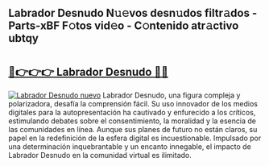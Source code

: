 ## Labrador Desnudo N𝚞𝚎vos desn𝚞dos filtr𝚊dos - Parts-xBF F𝚘tos vid𝚎o - C𝚘ntenido atr𝚊ctivo ubtqy

# <h2><a href="http://mb4qs5.tromn.icu/?c=Labrador+Desnudo">🔗👉👉👉 Labrador Desnudo 🔗🔗</a></h2>

[![Labrador Desnudo nuevo](https://i.imgur.com/pEAQMta.gif)](http://mb4qs5.tromn.icu/?c=Labrador+Desnudo)
Labrador Desnudo, una figura compleja y polarizadora, desafía la comprensión fácil. Su uso innovador de los medios digitales para la autopresentación ha cautivado y enfurecido a los críticos, estimulando debates sobre el consentimiento, la moralidad y la esencia de las comunidades en línea. Aunque sus planes de futuro no están claros, su papel en la redefinición de la esfera digital es incuestionable. Impulsado por una determinación inquebrantable y un encanto innegable, el impacto de Labrador Desnudo en la comunidad virtual es ilimitado.
